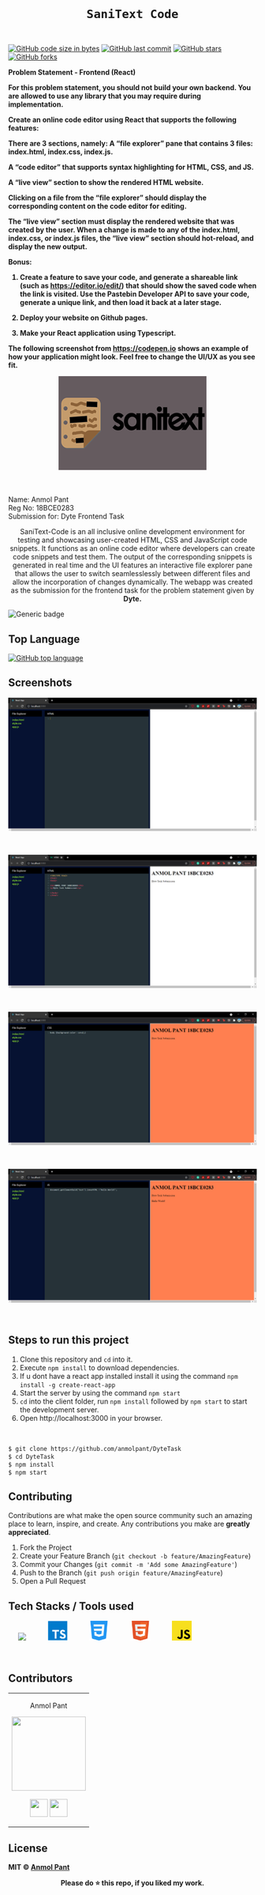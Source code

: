 <code>
  <h1 align="center">SaniText Code</h1>
</code>

[![GitHub code size in bytes](https://img.shields.io/github/languages/code-size/anmolpant/DyteTask?logo=github&style=social)](https://github.com/anmolpant/) [![GitHub last commit](https://img.shields.io/github/last-commit/anmolpant/DyteTask?style=social&logo=git)](https://github.com/anmolpant/) [![GitHub stars](https://img.shields.io/github/stars/anmolpant/DyteTask?style=social)](https://github.com/anmolpant/DyteTask/stargazers) [![GitHub forks](https://img.shields.io/github/forks/anmolpant/DyteTask?style=social&logo=git)](https://github.com/anmolpant/DyteTask/network)

<p>
<b>Problem Statement - Frontend (React)

For this problem statement, you should not build your own backend. You are allowed to use any library that you may require during implementation.

Create an online code editor using React that supports the following features:

There are 3 sections, namely:
A “file explorer” pane that contains 3 files: index.html, index.css, index.js.

A “code editor” that supports syntax highlighting for HTML, CSS, and JS.

A “live view” section to show the rendered HTML website.

Clicking on a file from the “file explorer” should display the corresponding content on the code editor for editing.

The “live view” section must display the rendered website that was created by the user. When a change is made to any of the index.html, index.css, or index.js files, the “live view” section should hot-reload, and display the new output.

Bonus:

1. Create a feature to save your code, and generate a shareable link (such as https://editor.io/edit/<unique-id>) that should show the saved code when the link is visited. Use the Pastebin Developer API to save your code, generate a unique link, and then load it back at a later stage.

2. Deploy your website on Github pages.

3. Make your React application using Typescript.

The following screenshot from https://codepen.io shows an example of how your application might look. Feel free to change the UI/UX as you see fit. </b>

</p>

<p align="center">
<img src="https://github.com/anmolpant/SaniText/blob/master/Screenshots/sanitext.png" alt="sanitextLogo"/>

<br><br>
  Name: Anmol Pant<br>
  Reg No: 18BCE0283<br>
  Submission for: Dyte Frontend Task<br>

</p>

<p align="center">
  SaniText-Code is an all inclusive online development environment for testing and showcasing user-created HTML, CSS and JavaScript code snippets. It functions as an online code editor where developers can create code snippets and test them. The output of the corresponding snippets is generated in real time and the UI features an interactive file explorer pane that allows the user to switch seamlesslessly between different files and allow the incorporation of changes dynamically.
  The webapp was created as the submission for the frontend task for the problem statement given by <b>Dyte.</b>
</p>


![Generic badge](https://img.shields.io/badge/ReactJS-blue)

## Top Language

[![GitHub top language](https://img.shields.io/github/languages/top/anmolpant/DyteTask?logo=react#&style=social)](https://github.com/anmolpant/)

## Screenshots
<p align="center">
<img src="https://github.com/anmolpant/DyteTask/blob/main/screenshots/initialUI.PNG">
</p>
<br>
<p align="center">
<img src="https://github.com/anmolpant/DyteTask/blob/main/screenshots/htmlCode.PNG">
</p>
<br>
<p align="center">
<img src="https://github.com/anmolpant/DyteTask/blob/main/screenshots/cssCode.PNG">
</p>
<br>
<p align="center">
<img src="https://github.com/anmolpant/DyteTask/blob/main/screenshots/jsCode.PNG">
</p>
<br>

## Steps to run this project

1. Clone this repository and `cd` into it.
2. Execute `npm install` to download dependencies.
3. If u dont have a react app installed install it using the command `npm install -g create-react-app`
4. Start the server by using the command `npm start`
5. `cd` into the client folder, run `npm install` followed by `npm start` to start the development server. 
6. Open http://localhost:3000 in your browser.

<br>

```
$ git clone https://github.com/anmolpant/DyteTask
$ cd DyteTask
$ npm install
$ npm start
```

## Contributing

Contributions are what make the open source community such an amazing place to learn, inspire, and create. Any contributions you make are **greatly appreciated**.

1. Fork the Project
2. Create your Feature Branch (`git checkout -b feature/AmazingFeature`)
3. Commit your Changes (`git commit -m 'Add some AmazingFeature'`)
4. Push to the Branch (`git push origin feature/AmazingFeature`)
5. Open a Pull Request

## Tech Stacks / Tools used

<p>
  <img src="https://upload.wikimedia.org/wikipedia/commons/thumb/a/a7/React-icon.svg/330px-React-icon.svg.png" height=40 hspace=20>
  <img src="https://github.com/IshaanOhri/IshaanOhri/blob/master/assets/typescript.png" height=40 hspace=20>
  <img src="https://github.com/IshaanOhri/IshaanOhri/blob/master/assets/css.png" height=40 hspace=20>
  <img src="https://github.com/IshaanOhri/IshaanOhri/blob/master/assets/html.png" height=40 hspace=20>
  <img src="https://github.com/IshaanOhri/IshaanOhri/blob/master/assets/javascript.png" height=40 hspace=20>
</p>

<br>

## Contributors
<table>
<tr align="center">


<td>

Anmol Pant

<p align="center">
<img src = "https://i.ibb.co/M7Ty9tn/anmol.jpg" width="150" height="150" alt="">
</p>
<p align="center">
<a href = "https://github.com/anmolpant"><img src = "http://www.iconninja.com/files/241/825/211/round-collaboration-social-github-code-circle-network-icon.svg" width="36" height = "36"/></a>
<a href = "https://www.linkedin.com/in/pantanmol/">
<img src = "http://www.iconninja.com/files/863/607/751/network-linkedin-social-connection-circular-circle-media-icon.svg" width="36" height="36"/>
</a>
</p>
</td>
</tr>
</table>

## License

**MIT &copy; [Anmol Pant](https://github.com/anmolpant/DyteTask/blob/main/LICENSE)**

<div align="center">
  <b>Please do ⭐ this repo, if you liked my work.</b>
</div>
